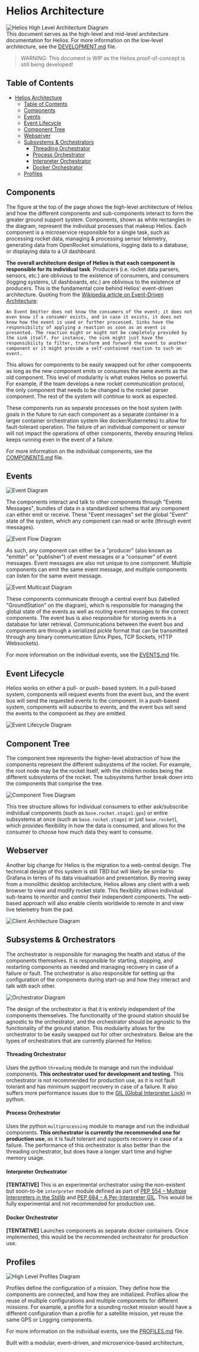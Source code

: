 # Helios Architecture
![Helios High Level Architecture Diagram](meta/architecture.svg)  
This document serves as the high-level and mid-level architecture documentation for Helios. For more information on the low-level architecture, see the [DEVELOPMENT.md](DEVELOPMENT.md) file.

> WARNING: This document is WIP as the Helios proof-of-concept is still being developed! 

## Table of Contents
- [Helios Architecture](#helios-architecture)
  - [Table of Contents](#table-of-contents)
  - [Components](#components)
  - [Events](#events)
  - [Event Lifecycle](#event-lifecycle)
  - [Component Tree](#component-tree)
  - [Webserver](#webserver)
  - [Subsystems \& Orchestrators](#subsystems--orchestrators)
      - [Threading Orchestrator](#threading-orchestrator)
      - [Process Orchestrator](#process-orchestrator)
      - [Interpreter Orchestrator](#interpreter-orchestrator)
      - [Docker Orchestrator](#docker-orchestrator)
  - [Profiles](#profiles)

## Components
The figure at the top of the page shows the high-level architecture of Helios and how the different components and sub-components interact to form the greater ground support system. Components, shown as white rectangles in the diagram, represent the individual processes that makeup Helios. Each component is a microservice responsible for a single task, such as processing rocket data, managing & processing sensor telemetry, generating data from OpenRocket simulations, logging data to a database, or displaying data to a UI dashboard. 

<b>The overall architecture design of Helios is that each component is responsible for its individual task</b>. Producers (i.e. rocket data parsers, sensors, etc.) are oblivious to the existence of consumers, and consumers (logging systems, UI dashboards, etc.) are oblivious to the existence of producers. This is the fundamental core behind Helios' event-driven architecture. Quoting from the [Wikipedia article on Event-Driven Architecture](https://en.wikipedia.org/wiki/Event-driven_architecture):

```
An Event Emitter does not know the consumers of the event; it does not even know if a consumer exists, and in case it exists, it does not know how the event is used or further processed. Sinks have the responsibility of applying a reaction as soon as an event is presented. The reaction might or might not be completely provided by the sink itself. For instance, the sink might just have the responsibility to filter, transform and forward the event to another component or it might provide a self-contained reaction to such an event.
```

This allows for components to be easily swapped out for other components as long as the new component emits or consumes the same events as the old component. This level of modularity is what makes Helios so powerful. For example, if the team develops a new rocket communication protocol, the only component that needs to be changed is the rocket parser component. The rest of the system will continue to work as expected.

These components run as separate processes on the host system (with goals in the future to run each component as a separate container in a larger container orchestration system like docker/Kubernetes) to allow for fault-tolerant operation. The failure of an individual component or sensor will not impact the operations of other components, thereby ensuring Helios keeps running even in the event of a failure.

For more information on the individual components, see the [COMPONENTS.md](COMPONENTS.md) file.

## Events

![Event Diagram](meta/event.svg)  

The components interact and talk to other components through "Events Messages", bundles of data in a standardized schema that any component can either emit or receive. These "Event messages" set the global "Event" state of the system, which any component can read or write (through event messages).

![Event Flow Diagram](meta/event_flow.svg)      

As such, any component can either be a "producer" (also known as "emitter" or "publisher") of event messages or a "consumer" of event messages. Event messages are also not unique to one component. Multiple components can emit the same event message, and multiple components can listen for the same event message. 

![Event Multicast Diagram](meta/event_multicast.svg)  

These components communicate through a central event bus (labelled "GroundStation" on the diagram), which is responsible for managing the global state of the events as well as routing event messages to the correct components. The event bus is also responsible for storing events in a database for later retrieval. Communications between the event bus and components are through a serialized pickle format that can be transmitted through any binary communication (Unix Pipes, TCP Sockets, HTTP Websockets).

For more information on the individual events, see the [EVENTS.md](EVENTS.md) file.

## Event Lifecycle
Helios works on either a pull- or push- based system. In a pull-based system, components will request events from the event bus, and the event bus will send the requested events to the component. In a push-based system, components will subscribe to events, and the event bus will send the events to the component as they are emitted.

![Event Lifecycle Diagram](meta/event_lifecycle.svg)  

## Component Tree
The component tree represents the higher-level abstraction of how the components represent the different subsystems of the rocket. For example, the root node may be the rocket itself, with the children nodes being the different subsystems of the rocket. The subsystems further break down into the components that comprise the tree.

![Component Tree Diagram](meta/component_tree.svg)  

This tree structure allows for individual consumers to either ask/subscribe individual components (such as `base.rocket.stage1.gps`) or entire subsystems at once (such as `base.rocket.stage1` or just `base.rocket`), which provides flexibility in how the data is consumed, and allows for the consumer to choose how much data they want to consume.

## Webserver
Another big change for Helios is the migration to a web-central design. The technical design of this system is still TBD but will likely be similar to Grafana in terms of its data visualisation and presentation. By moving away from a monolithic desktop architecture, Helios allows any client with a web browser to view and modify rocket state. This flexibility allows individual sub-teams to monitor and control their independent components. The web-based approach will also enable clients worldwide to remote in and view live telemetry from the pad.

![Client Architecture Diagram](meta/client_architecture.svg)

## Subsystems & Orchestrators
The orchestrator is responsible for managing the health and status of the components themselves. It is responsible for starting, stopping, and restarting components as needed and managing recovery in case of a failure or fault. The orchestrator is also responsible for setting up the configuration of the components during start-up and how they interact and talk with each other.

![Orchestrator Diagram](meta/orchestrator.svg)

The design of the orchestrator is that it is entirely independent of the components themselves. The functionality of the ground station should be agnostic to the orchestrator, and the orchestrator should be agnostic to the functionality of the ground station. This modularity allows for the orchestrator to be easily swapped out for other orchestrators. Below are the types of orchestrators that are currently planned for Helios:

#### Threading Orchestrator
Uses the python `threading` module to manage and run the individual components. <b>This orchestrator used for development and testing.</b> This orchestrator is not recommended for production use, as it is not fault tolerant and has minimum support recovery in case of a failure. It also suffers more performance issues due to the [GIL (Global Interpreter Lock)](https://en.wikipedia.org/wiki/Global_interpreter_lock) in python.

#### Process Orchestrator
Uses the python `multiprocessing` module to manage and run the individual components. <b>This orchestrator is currently the recommended one for production use</b>, as it is fault tolerant and supports recovery in case of a failure. The performance of this orchestrator is also better than the threading orchestrator, but does have a longer start time and higher memory usage.

#### Interpreter Orchestrator
<b>[TENTATIVE]</b> This is an experimental orchestrator using the non-existent but soon-to-be `interpreter` module defined as part of [PEP 554 – Multiple Interpreters in the Stdlib](https://peps.python.org/pep-0554/) and [PEP 684 – A Per-Interpreter GIL](https://peps.python.org/pep-0684/). This would be fully experimental and not recommended for production use.

#### Docker Orchestrator
<b>[TENTATIVE]</b> Launches components as separate docker containers. Once implemented, this would be the recommended orchestrator for production use.

## Profiles

![High Level Profiles Diagram](meta/profile_highlevel.svg)

Profiles define the configuration of a mission. They define how the components are connected, and how they are initialized. Profiles allow the reuse of multiple configurations and multiple components for different missions. For example, a profile for a sounding rocket mission would have a different configuration than a profile for a satellite mission, yet reuse the same GPS or Logging components.

For more information on the individual events, see the [PROFILES.md](PROFILES.md) file.

<!-- ![Profiles Diagram](meta/profiles.svg) -->
Built with a  modular, event-driven, and microservice-based architecture, 
